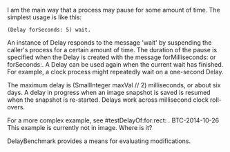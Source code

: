I am the main way that a process may pause for some amount of time.  The simplest usage is like this:	(Delay forSeconds: 5) wait.An instance of Delay responds to the message 'wait' by suspending the caller's process for a certain amount of time. The duration of the pause is specified when the Delay is created with the message forMilliseconds: or forSeconds:. A Delay can be used again when the current wait has finished. For example, a clock process might repeatedly wait on a one-second Delay.The maximum delay is (SmallInteger maxVal // 2) milliseconds, or about six days. A delay in progress when an image snapshot is saved is resumed when the snapshot is re-started. Delays work across millisecond clock roll-overs.For a more complex example, see  #testDelayOf:for:rect: .BTC-2014-10-26 This example is currently not in image. Where is it?DelayBenchmark provides a means for evaluating modifications.